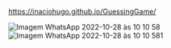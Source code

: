 https://inaciohugo.github.io/GuessingGame/ 



![Imagem WhatsApp 2022-10-28 às 10 10 58](https://user-images.githubusercontent.com/108989054/198550621-490b9c37-d54f-48ea-bf32-06505337db1a.jpg)
![Imagem WhatsApp 2022-10-28 às 10 10 581](https://user-images.githubusercontent.com/108989054/198550634-b73aff6d-d9be-4d9e-bce6-ce48a075c800.jpg)
